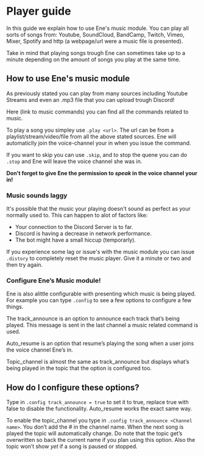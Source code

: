 # Player guide

In this guide we explain how to use Ene's music module. You can play all sorts of songs from: Youtube, SoundCloud, BandCamp, Twitch, Vimeo, Mixer, Spotify and http (a webpage/url were a music file is presented).

Take in mind that playing songs trough Ene can sometimes take up to a minute depending on the amount of songs you play at the same time.

## How to use Ene's music module
As previously stated you can play from many sources including Youtube Streams and even an .mp3 file that you can upload trough Discord!

Here (link to music commands) you can find all the commands related to music.

To play a song you simpley use `.play <url>`. The url can be from a playlist/stream/video/file from all the above stated sources. Ene will automaticlly join the voice-channel your in when you issue the command.

If you want to skip you can use `.skip`, and to stop the quene you can do `.stop` and Ene will leave the voice channel she was in.

**Don't forget to give Ene the permission to *speak* in the voice channel your in!**

### Music sounds laggy
It's possible that the music your playing doesn't sound as perfect as your normally used to. This can happen to alot of factors like:

- Your connection to the Discord Server is to far.
- Discord is having a decrease in network performance.
- The bot might have a small hiccup (temporarly).

If you experience some lag or issue's with the music module you can issue `.distory` to completely reset the music player. Give it a minute or two and then try again.

### Configure Ene’s Music module!

Ene is also alittle configurable with presenting which music is being played. For example you can type `.config` to see a few options to configure a few things.

The track_announce is an option to announce each track that’s being played. This message is sent in the last channel a music related command is used.

Auto_resume is an option that resume’s playing the song when a user joins the voice channel Ene’s in.

Topic_channel is almost the same as track_announce but displays what’s being played in the topic that the option is configured too.

## How do I configure these options?

Type in `.config track_announce = true` to set it to true, replace true with false to disable the functionality. Auto_resume works the exact same way.

To enable the topic_channel you type in `.config track_announce <Channel name>`. You don’t add the # in the channel name. When the next song is played the topic will automatically change. Do note that the topic get’s overwritten so back the current name if you plan using this option. Also the topic won’t show *yet* if a song is paused or stopped.
